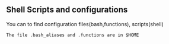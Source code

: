## Shell Scripts and configurations

 You can to find configuration files(bash,functions), scripts(shell) 


	The file .bash_aliases and .functions are in $HOME
